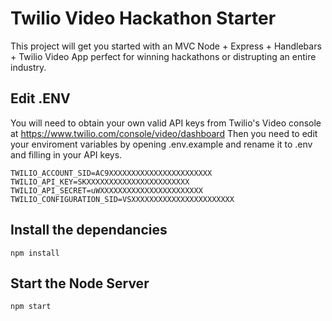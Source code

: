 # Twilio Video Hackathon Starter

This project will get you started with an MVC Node + Express + Handlebars + Twilio Video App perfect for winning hackathons or distrupting an entire industry. 

## Edit .ENV

You will need to obtain your own valid API keys from Twilio's Video console at https://www.twilio.com/console/video/dashboard
Then you need to edit your enviroment variables by opening .env.example and rename it to .env and filling in your API keys. 
```
TWILIO_ACCOUNT_SID=AC9XXXXXXXXXXXXXXXXXXXXXXX
TWILIO_API_KEY=SKXXXXXXXXXXXXXXXXXXXXXXX
TWILIO_API_SECRET=uWXXXXXXXXXXXXXXXXXXXXXXX
TWILIO_CONFIGURATION_SID=VSXXXXXXXXXXXXXXXXXXXXXXX
```


## Install the dependancies 

```
npm install
```

## Start the Node Server 

```
npm start
```

